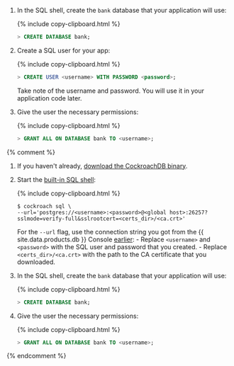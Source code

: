 <section class="filter-content" markdown="1" data-scope="local">

1. In the SQL shell, create the `bank` database that your application will use:

    {% include copy-clipboard.html %}
    ~~~ sql
    > CREATE DATABASE bank;
    ~~~

1. Create a SQL user for your app:

    {% include copy-clipboard.html %}
    ~~~ sql
    > CREATE USER <username> WITH PASSWORD <password>;
    ~~~

    Take note of the username and password. You will use it in your application code later.

1. Give the user the necessary permissions:

    {% include copy-clipboard.html %}
    ~~~ sql
    > GRANT ALL ON DATABASE bank TO <username>;
    ~~~

</section>

{% comment %}
<section class="filter-content" markdown="1" data-scope="cockroachcloud">

1. If you haven't already, [download the CockroachDB binary](install-cockroachdb.html).
1. Start the [built-in SQL shell](cockroach-sql.html):

    {% include copy-clipboard.html %}
    ~~~ shell
    $ cockroach sql \
    --url='postgres://<username>:<password>@<global host>:26257?sslmode=verify-full&sslrootcert=<certs_dir>/<ca.crt>'
    ~~~

    For the `--url` flag, use the connection string you got from the {{ site.data.products.db }} Console [earlier](#get-the-connection-string):
       - Replace `<username>` and `<password>` with the SQL user and password that you created.
       - Replace `<certs_dir>/<ca.crt>` with the path to the CA certificate that you downloaded.

1. In the SQL shell, create the `bank` database that your application will use:

    {% include copy-clipboard.html %}
    ~~~ sql
    > CREATE DATABASE bank;
    ~~~

1. Give the user the necessary permissions:

    {% include copy-clipboard.html %}
    ~~~ sql
    > GRANT ALL ON DATABASE bank TO <username>;
    ~~~

</section>
{% endcomment %}
